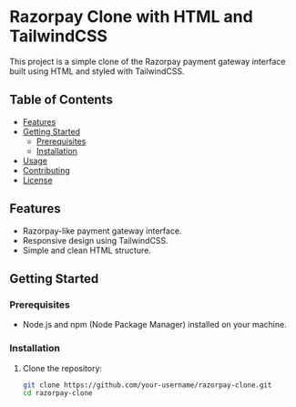 # Razorpay Clone with HTML and TailwindCSS

This project is a simple clone of the Razorpay payment gateway interface built using HTML and styled with TailwindCSS.

## Table of Contents
- [Features](#features)
- [Getting Started](#getting-started)
  - [Prerequisites](#prerequisites)
  - [Installation](#installation)
- [Usage](#usage)
- [Contributing](#contributing)
- [License](#license)

## Features

- Razorpay-like payment gateway interface.
- Responsive design using TailwindCSS.
- Simple and clean HTML structure.

## Getting Started

### Prerequisites

- Node.js and npm (Node Package Manager) installed on your machine.

### Installation

1. Clone the repository:
   ```bash
   git clone https://github.com/your-username/razorpay-clone.git
   cd razorpay-clone
